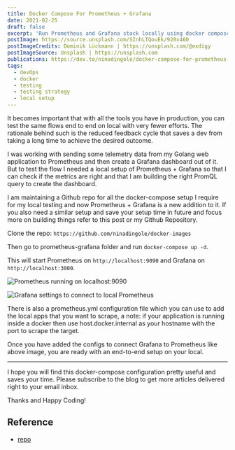 ```yaml
---
title: Docker Compose For Prometheus + Grafana
date: 2021-02-25
draft: false
excerpt: 'Run Prometheus and Grafana stack locally using docker compose'
postImage: https://source.unsplash.com/SInhLTQouEk/920x460
postImageCredits: Dominik Lückmann | https://unsplash.com/@exdigy
postImageSource: Unsplash | https://unsplash.com
publications: https://dev.to/ninadingole/docker-compose-for-prometheus-grafana-3gie
tags:
  - devOps
  - docker
  - testing
  - testing strategy
  - local setup
---
```


It becomes important that with all the tools you have in production, you can test the same flows end to end on local with very fewer efforts. The rationale behind such is the reduced feedback cycle that saves a dev from taking a long time to achieve the desired outcome.

I was working with sending some telemetry data from my Golang web application to Prometheus and then create a Grafana dashboard out of it. But to test the flow I needed a local setup of Prometheus + Grafana so that I can check if the metrics are right and that I am building the right PromQL query to create the dashboard.

I am maintaining a Github repo for all the docker-compose setup I require for my local testing and now Prometheus + Grafana is a new addition to it. If you also need a similar setup and save your setup time in future and focus more on building things refer to this post or my Github Repository.

Clone the repo: `https://github.com/ninadingole/docker-images`

Then go to prometheus-grafana folder and run `docker-compose up -d`.

This will start Prometheus on `http://localhost:9090` and Grafana on `http://localhost:3000`.

![Prometheus running on localhost:9090](/images/prometheus-grafana-docker-compose/scrnli_25_02_2021_18-05-25.png)

![Grafana settings to connect to local Prometheus](/images/prometheus-grafana-docker-compose/scrnli_25_02_2021_18-04-30.png)

There is also a prometheus.yml configuration file which you can use to add the local apps that you want to scrape, a note: if your application is running inside a docker then use host.docker.internal as your hostname with the port to scrape the target.

Once you have added the configs to connect Grafana to Prometheus like above image, you are ready with an end-to-end setup on your local.

---

I hope you will find this docker-compose configuration pretty useful and saves your time. Please subscribe to the blog to get more articles delivered right to your email inbox.

Thanks and Happy Coding!

## Reference

- [repo](https://github.com/ninadingole/docker-images)
